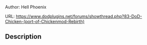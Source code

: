 Author: Hell Phoenix

URL: https://www.dodplugins.net/forums/showthread.php?83-DoD-Chicken-(port-of-Chickenmod-Rebirth)

## Description

